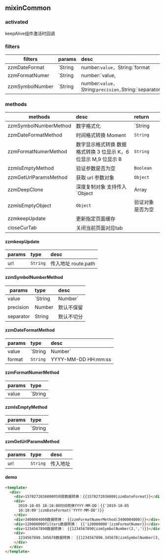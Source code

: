 ## mixinCommon

### activated
keepAlive组件激活时回调

### filters

| filters         | params                                                       | desc                                                                                 |
| --------------- | :----------------------------------------------------------- | :----------------------------------------------------------------------------------- |
| zzmDateFormat   | `String|number:`value, `String:`format                       | 时间格式格式化,`format` 默认为'YYYY-MM-DD HH:MM:DD'                                  |
| zzmFormatNumer  | `String|number:`value,                                       | 数据格式转换 3 位显示 K，6 位显示 M,9 位显示 B                                       |
| zzmSymbolNumber | `String|number:`value, `String:`precision,`String:`separator | 数据格式转换`precision`保留几位小数默认不保留`separator`使用传入值切分数据默认不切分 |

### methods

| methods               | desc                                                            | return           |
| --------------------- | :-------------------------------------------------------------- | :--------------- |
| zzmSymbolNumberMethod | 数字格式化                                                      | `String|Number`  |
| zzmDateFormatMethod   | 时间格式转换 Moment                                             | `String`         |
| zzmFormatNumerMethod  | 数字显示格式转换 数据格式转换 3 位显示 K，6 位显示 M,9 位显示 B | `String`         |
| zzmIsEmptyMethod      | 验证参数是否为空                                                | `Boolean`        |
| zzmGetUrlParamsMethod | 获取 url 参数对象                                               | `Object`         |
| zzmDeepClone          | 深度复制对象 支持传入`Object|Array|String`                      | `Object`         |
| zzmIsEmptyObject      | `Object`                                                        | 验证对象是否为空 |
| zzmkeepUpdate         | 更新指定页面缓存                    |                  |
| closeCurTab           | 关闭当前页面对应tab                 |                  |

#### zzmkeepUpdate

| params | type     | desc                |
| ------ | :------- | :------------------ |
| url    | `String` | 传入地址 route.path |

#### zzmSymbolNumberMethod

| params    | type            | desc       |
| --------- | :-------------- | :--------- |
| value     | `String|Number` |            |
| precision | Number          | 默认不保留 |
| separator | String          | 默认不切分 |

#### zzmDateFormatMethod

| params | type            | desc                |
| ------ | :-------------- | :------------------ |
| value  | `String|Number` |                     |
| format | `String`        | YYYY-MM-DD HH:mm:ss |

#### zzmFormatNumerMethod

| params | type            |
| ------ | :-------------- |
| value  | `String|Number` |

#### zzmIsEmptyMethod

| params | type                                   |
| ------ | :------------------------------------- |
| value  | `String|Number|Array|Object|undefined` |

#### zzmGetUrlParamsMethod

| params | type     | desc     |
| ------ | :------- | :------- |
| url    | `String` | 传入地址 |

#### demo

```html
<template>
  <div>
    <div>1570272036000时间搓数据转换：{{1570272036000|zzmDateFormat}}</div>
    <div>
      2019-10-05 18:10:00时间转换YYYY-MM-DD：{{'2019-10-05
      18:10:00'|zzmDateFormat('YYYY-MM-DD')}}
    </div>
    <div>3400004000数据转换： {{zzmFormatNumerMethod(3400004000)}}</div>
    <div>120000000filters数据转换： {{'120000000'|zzmFormatNumer}}</div>
    <div>1234567890数据转换： {{1234567890|zzmSymbolNumber(2,',')}}</div>
    <div>
      1234567890.345678数据转换： {{1234567890.345678|zzmSymbolNumber(3,',')}}
    </div>
  </div>
</template>
```
